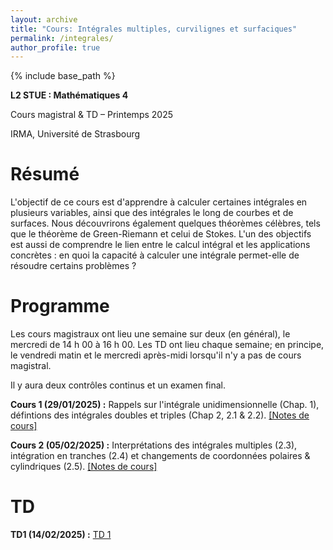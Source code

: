 ```yaml
---
layout: archive
title: "Cours: Intégrales multiples, curvilignes et surfaciques"
permalink: /integrales/
author_profile: true
---
```


{% include base_path %}

**L2 STUE : Mathématiques 4**  

Cours magistral & TD – Printemps 2025  

IRMA, Université de Strasbourg  

# Résumé  

L'objectif de ce cours est d'apprendre à calculer certaines intégrales en plusieurs variables, ainsi que des intégrales le long de courbes et de surfaces. Nous découvrirons également quelques théorèmes célèbres, tels que le théorème de Green-Riemann et celui de Stokes. L'un des objectifs est aussi de comprendre le lien entre le calcul intégral et les applications concrètes : en quoi la capacité à calculer une intégrale permet-elle de résoudre certains problèmes ?  

# Programme  

Les cours magistraux ont lieu une semaine sur deux (en général), le mercredi de 14 h 00 à 16 h 00. Les TD ont lieu chaque semaine; en principe, le vendredi matin et le mercredi après-midi lorsqu'il n'y a pas de cours magistral.  

Il y aura deux contrôles continus et un examen final.  

**Cours 1 (29/01/2025) :** Rappels sur l'intégrale unidimensionnelle (Chap. 1), défintions des intégrales doubles et triples (Chap 2, 2.1 & 2.2). [[Notes de cours]](http://arnaudmaret.github.io/files/cours-1.pdf) 

**Cours 2 (05/02/2025) :** Interprétations des intégrales multiples (2.3), intégration en tranches (2.4) et changements de coordonnées polaires & cylindriques (2.5). [[Notes de cours]](http://arnaudmaret.github.io/files/cours-2.pdf) 

# TD  

**TD1 (14/02/2025) :** [TD 1](http://arnaudmaret.github.io/files/TD1.pdf)  

